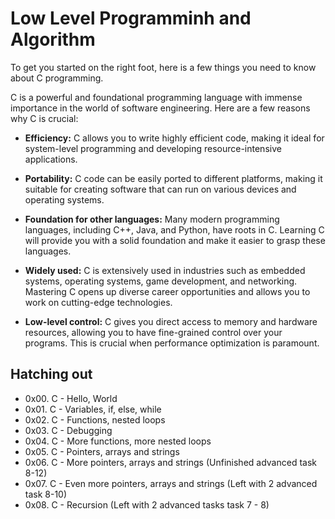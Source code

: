 # Low Level Programminh and Algorithm
To get you started on the right foot, here is a few things you need to know about C programming.

C is a powerful and foundational programming language with immense importance in the world of software engineering. Here are a few reasons why C is crucial:

- **Efficiency:** C allows you to write highly efficient code, making it ideal for system-level programming and developing resource-intensive applications.

- **Portability:** C code can be easily ported to different platforms, making it suitable for creating software that can run on various devices and operating systems.

- **Foundation for other languages:** Many modern programming languages, including C++, Java, and Python, have roots in C. Learning C will provide you with a solid foundation and make it easier to grasp these languages.

- **Widely used:** C is extensively used in industries such as embedded systems, operating systems, game development, and networking. Mastering C opens up diverse career opportunities and allows you to work on cutting-edge technologies.

- **Low-level control:** C gives you direct access to memory and hardware resources, allowing you to have fine-grained control over your programs. This is crucial when performance optimization is paramount.
## Hatching out
- 0x00. C - Hello, World 
- 0x01. C - Variables, if, else, while 
- 0x02. C - Functions, nested loops 
- 0x03. C - Debugging 
- 0x04. C - More functions, more nested loops 
- 0x05. C - Pointers, arrays and strings 
- 0x06. C - More pointers, arrays and strings (Unfinished advanced task 8-12)
- 0x07. C - Even more pointers, arrays and strings (Left with 2 advanced task 8-10)
- 0x08. C - Recursion (Left with 2 advanced tasks task 7 - 8)

